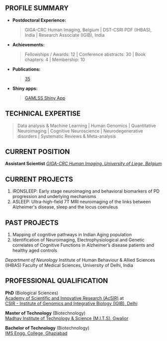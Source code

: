 
## PROFILE SUMMARY

* **Postdoctoral Experience:**
  > GIGA-CRC Human Imaging, Belgium | DST-CSRI PDF (IHBAS), India | Research Associate (IGIB), India
* **Achievements:**
  > Fellowships / Awards: 12 | Conference abstracts: 30 | Book chapters: 4 | Membership: 10
* **Publications:**
  > [35](https://scholar.google.com/citations?user=DdvvgpQAAAAJ&hl=en/) 
* **Shiny apps:**
  > [GAMLSS Shiny App](https://puneet-talwar.shinyapps.io/GAMLSSToolbox/)


## TECHNICAL EXPERTISE

> Data analysis & Machine Learning | Human Genomics | Quantitative Neuroimaging | Cognitive Neuroscience | Neurodegenerative disorders | Systematic Reviews & Meta-analysis


## CURRENT POSITION

**Assistant Scientist** 
_[GIGA-CRC Human Imaging, University of Liege, Belgium](https://www.gigacrc.uliege.be/cms/c_4212477/fr/gigacrc)_


## CURRENT PROJECTS

 1.  IRONSLEEP: Early stage neuroimaging and behavioral biomarkers of PD progression and underlying mechanisms
 2.  ASLEEP: Ultra-high-field 7T MRI neuroimaging of the links between Alzheimer's disease, sleep and the locus coeruleus


## PAST PROJECTS 

1. Mapping of cognitive pathways in Indian Aging population
2. Identification of Neuroimaging, Electrophysiological and Genetic correlates of Cognitive Functions in Alzheimer’s disease patients and healthy aged controls 

_Department of Neurology_
Institute of Human Behaviour & Allied Sciences (IHBAS)
Faculty of Medical Sciences, University of Delhi, India


## PROFESSIONAL QUALIFICATION

**PhD** (Biological Sciences) 									   
[Academy of Scientific and Innovative Research (AcSIR)](http://acsir.res.in/) at					
[CSIR - Institute of Genomics and Integrative Biology (IGIB), Delhi](https://www.igib.res.in/)

**Master of Technology** (Biotechnology) 		   	  
[Madhav Institute of Technology & Science (M.I.T.S), Gwalior](http://mitsgwalior.in/)

**Bachelor of Technology** (Biotechnology) 		    	             
[IMS Engg. College, Ghaziabad](http://www.imsec.ac.in/)

